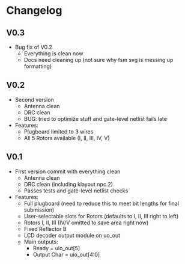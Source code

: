 

# Changelog

## V0.3
- Bug fix of V0.2
    - Everything is clean now
    - Docs need cleaning up (not sure why fsm svg is messing up formatting)

## V0.2
- Second version 
    - Antenna clean
    - DRC clean
    - BUG: tried to optimize stuff and gate-level netlist fails late
- Features:
    - Plugboard limited to 3 wires
    - All 5 Rotors available (I, II, III, IV, V)
    

## V0.1
- First version commit with everything clean
   - Antenna clean
   - DRC clean (including klayout npc.2)
   - Passes tests and gate-level netlist checks
- Features:
   - Full plugboard (need to reduce this to meet bit lengths for final submission)
   - User-selectable slots for Rotors (defaults to I, II, III right to left)
   - Rotors I, II, III (IV/V omitted to save area right now)
   - Fixed Reflector B
   - LCD decoder output module on uo_out
   - Main outputs:  
       - Ready = uio_out[5]
       - Output Char = uio_out[4:0]